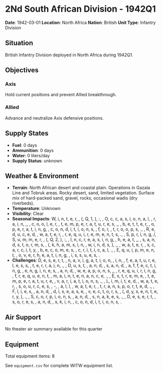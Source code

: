 # 2Nd South African Division - 1942Q1

**Date**: 1942-03-01
**Location**: North Africa
**Nation**: British
**Unit Type**: Infantry Division

## Situation

British Infantry Division deployed in North Africa during 1942Q1.

## Objectives

### Axis
Hold current positions and prevent Allied breakthrough.

### Allied
Advance and neutralize Axis defensive positions.

## Supply States

- **Fuel**: 0 days
- **Ammunition**: 0 days
- **Water**: 0 liters/day
- **Supply Status**: unknown

## Weather & Environment

- **Terrain**: North African desert and coastal plain. Operations in Gazala Line and Tobruk areas. Rocky desert, sand, limited vegetation. Surface mix of hard-packed sand, gravel, rocks, occasional wadis (dry riverbeds).
- **Temperature**: Unknown
- **Visibility**: Clear
- **Seasonal Impacts**: W, i, n, t, e, r,  , (, Q, 1, ), :,  , O, c, c, a, s, i, o, n, a, l,  , r, a, i, n, ,,  , c, o, o, l, e, r,  , t, e, m, p, e, r, a, t, u, r, e, s, ,,  , b, e, t, t, e, r,  , o, p, e, r, a, t, i, n, g,  , c, o, n, d, i, t, i, o, n, s,  , f, o, r,  , t, r, o, o, p, s, .,  , R, e, d, u, c, e, d,  , w, a, t, e, r,  , r, e, q, u, i, r, e, m, e, n, t, s, .,  , S, p, r, i, n, g, /, S, u, m, m, e, r,  , (, Q, 2, ), :,  , I, n, c, r, e, a, s, i, n, g,  , h, e, a, t, ,,  , s, a, n, d, s, t, o, r, m, s,  , (, k, h, a, m, s, i, n,  , w, i, n, d, s, ), ,,  , w, a, t, e, r,  , s, c, a, r, c, i, t, y,  , b, e, c, o, m, e, s,  , c, r, i, t, i, c, a, l, .,  , E, q, u, i, p, m, e, n, t,  , o, v, e, r, h, e, a, t, i, n, g,  , i, s, s, u, e, s, .
- **Challenges**: D, e, s, e, r, t,  , n, a, v, i, g, a, t, i, o, n,  , i, n,  , f, e, a, t, u, r, e, l, e, s, s,  , t, e, r, r, a, i, n, .,  , D, u, s, t,  , a, n, d,  , s, a, n, d,  , a, f, f, e, c, t, i, n, g,  , e, n, g, i, n, e, s,  , a, n, d,  , w, e, a, p, o, n, s, ,,  , r, e, q, u, i, r, i, n, g,  , f, r, e, q, u, e, n, t,  , m, a, i, n, t, e, n, a, n, c, e, .,  , E, x, t, r, e, m, e,  , t, e, m, p, e, r, a, t, u, r, e,  , v, a, r, i, a, t, i, o, n, s, .,  , L, i, m, i, t, e, d,  , w, a, t, e, r,  , s, o, u, r, c, e, s,  , -,  , a, l, l,  , w, a, t, e, r,  , t, r, a, n, s, p, o, r, t, e, d, .,  , F, l, i, e, s,  , a, n, d,  , d, i, s, e, a, s, e,  , v, e, c, t, o, r, s,  , (, d, y, s, e, n, t, e, r, y, ), .,  , S, c, o, r, p, i, o, n, s,  , a, n, d,  , s, n, a, k, e, s, .,  , D, e, s, e, r, t,  , s, o, r, e, s,  , a, n, d,  , s, k, i, n,  , c, o, n, d, i, t, i, o, n, s, .

## Air Support

No theater air summary available for this quarter

## Equipment

Total equipment items: 8

See `equipment.csv` for complete WITW equipment list.
